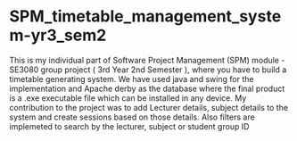 # SPM_timetable_management_system-yr3_sem2
This is my individual part of Software Project Management (SPM) module - SE3080 group project ( 3rd Year 2nd Semester ), where you have to build a timetable generating system. We have used java and swing for the implementation and Apache derby as the database where the final product is a .exe executable file which can be installed in any device.
My contribution to the project was to add Lecturer details, subject details to the system and create sessions based on those details. Also filters are implemeted to search by the lecturer, subject or student group ID
